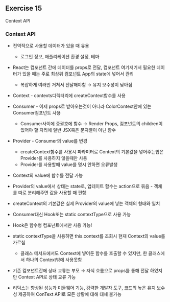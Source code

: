 ## Exercise 15

Context API

### Context API

* 전역적으로 사용할 데이터가 있을 때 유용
  * 로그인 정보, 애플리케이션 환경 설정, 테마
* React는 컴포넌트 간에 데이터를 props로 전달, 컴포넌트 여기저기서 필요한 데이터가 있을 때는 주로 최상위 컴포넌트 App의 state에 넣어서 관리
  * 복잡하게 여러번 거쳐서 전달해야함 → 유지 보수성이 낮아짐
* Context - contexts디렉터리에 createContext함수를 사용
* Consumer - 이제 props로 받아오는것이 아니라 ColorContext안에 있는 Consumer컴포넌트 사용
  * Consumer사이에 중괄호에 함수 → Render Props, 컴포넌트의 children이 있어야 할 자리에 일반 JSX혹은 문자열이 아닌 함수
* Provider - Consumer의 value를 변경
  * createContext함수를 사용시 파라미터로 Context의 기본값을 넣어주는법은 Provider를 사용하지 않을때만 사용
  * Provider를 사용할때 value를 명시 안하면 오류발생
* Context의 value에 함수를 전달 가능
* Provider의 value에서 상태는 state로, 업테이트 함수는 action으로 묶음 - 객체를 따로 분리해주면 값을 사용할 때 편함
* createContext의 기본값은 실제 Provider의 value에 넣는 객체의 형태와 일치
* Consumer대신 Hook또는 static contextType으로 사용 가능
* Hook은 함수형 컴포넌트에서만 사용 가능!
* static contextType을 사용하면 this.context를 조회시 현재 Context의 value를 가르침
  * 클래스 메서드에서도 Context에 넣어둔 함수를 호출할 수 있지만, 한 클래스에서 하나의 Context밖에 사용못함

* 기존 컴포넌트간에 상태 교류는 부모 → 자식 흐름으로 props를 통해 전달 하였지만 Context API로 상태 교류 가능
* 리덕스는 향상된 성능과 미들웨어 기능, 강력한 개발자 도구, 코드의 높은 유지 보수성 제공하여 ConText API로 모든 상황에 대해 대체 불가능